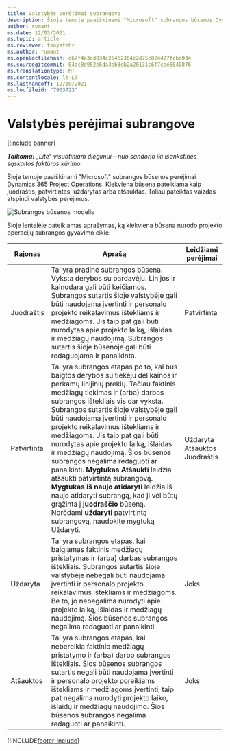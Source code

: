 ```yaml
---
title: Valstybės perėjimai subrangove
description: Šioje temoje paaiškinami "Microsoft" subrangos būsenos Dynamics 365 Project Operations perėjimai, kai subranga sukuriama, vykdoma ir uždaroma.
author: rumant
ms.date: 12/03/2021
ms.topic: article
ms.reviewer: tonyafehr
ms.author: rumant
ms.openlocfilehash: d67f4a3cd834c25462304c2d75c824427fcbd034
ms.sourcegitcommit: 04dc8d952e6da3ab3eb2a20131c6f7cee6040876
ms.translationtype: MT
ms.contentlocale: lt-LT
ms.lasthandoff: 12/10/2021
ms.locfileid: "7903723"
---
```

# <a name="state-transitions-on-a-subcontract"></a>Valstybės perėjimai subrangove 

[!include [banner](../../includes/dataverse-preview.md)]

_**Taikoma:** „Lite“ visuotiniam diegimui – nuo sandorio iki išankstinės sąskaitos faktūros kūrimo_

Šioje temoje paaiškinami "Microsoft" subrangos būsenos perėjimai Dynamics 365 Project Operations. Kiekviena būsena pateikiama kaip juodraštis, patvirtintas, uždarytas arba atšauktas. Toliau pateiktas vaizdas atspindi valstybės perėjimus.

![Subrangos būsenos modelis](../media/SubconStates.png)  

Šioje lentelėje pateikiamas aprašymas, ką kiekviena būsena nurodo projekto operacijų subrangos gyvavimo cikle.

| Rajonas | Aprašą | Leidžiami perėjimai |
| --- | --- | --- |
| Juodraštis | Tai yra pradinė subrangos būsena. Vyksta derybos su pardavėju. Linijos ir kainodara gali būti keičiamos. Subrangos sutartis šioje valstybėje gali būti naudojama įvertinti ir personalo projekto reikalavimus ištekliams ir medžiagoms. Jis taip pat gali būti nurodytas apie projekto laiką, išlaidas ir medžiagų naudojimą. Subrangos sutartis šioje būsenoje gali būti redaguojama ir panaikinta. | Patvirtinta |
| Patvirtinta | Tai yra subrangos etapas po to, kai bus baigtos derybos su tiekėju dėl kainos ir perkamų linijinių prekių. Tačiau faktinis medžiagų tiekimas ir (arba) darbas subrangos ištekliais vis dar vyksta. Subrangos sutartis šioje valstybėje gali būti naudojama įvertinti ir personalo projekto reikalavimus ištekliams ir medžiagoms. Jis taip pat gali būti nurodytas apie projekto laiką, išlaidas ir medžiagų naudojimą. Šios būsenos subrangos negalima redaguoti ar panaikinti. **Mygtukas Atšaukti** leidžia atšaukti patvirtintą subrangovą. **Mygtukas Iš naujo atidaryti** leidžia iš naujo atidaryti subrangą, kad ji vėl būtų grąžinta į **juodraščio** būseną. Norėdami **uždaryti** patvirtintą subrangovą, naudokite mygtuką Uždaryti. | Uždaryta <br> Atšauktos <br> Juodraštis |
| Uždaryta | Tai yra subrangos etapas, kai baigiamas faktinis medžiagų pristatymas ir (arba) darbas subrangos ištekliais. Subrangos sutartis šioje valstybėje nebegali būti naudojama įvertinti ir personalo projekto reikalavimus ištekliams ir medžiagoms. Be to, jo nebegalima nurodyti apie projekto laiką, išlaidas ir medžiagų naudojimą. Šios būsenos subrangos negalima redaguoti ar panaikinti. | Joks |
| Atšauktos | Tai yra subrangos etapas, kai nebereikia faktinio medžiagų pristatymo ir (arba) darbo subrangos ištekliais. Šios būsenos subrangos sutartis negali būti naudojama įvertinti ir personalo projekto poreikiams ištekliams ir medžiagoms įvertinti, taip pat negalima nurodyti projekto laiko, išlaidų ir medžiagų naudojimo. Šios būsenos subrangos negalima redaguoti ar panaikinti. | Joks |


[!INCLUDE[footer-include](../../includes/footer-banner.md)]
